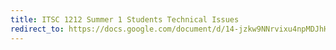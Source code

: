 ```yaml
---
title: ITSC 1212 Summer 1 Students Technical Issues
redirect_to: https://docs.google.com/document/d/14-jzkw9NNrvixu4npMDJhHtyTsYbWEb5nzmja1pVqxA/edit
---
```

